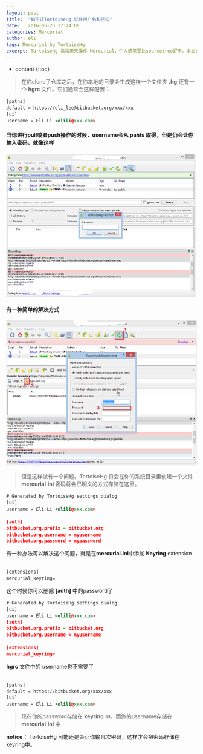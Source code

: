 ```yaml
---
layout: post
title:  "如何让TortoiseHg 记住用户名和密码"
date:   2016-05-25 17:24:00
categories: Mercurial
author: eli
tags: Mercurial hg TortoiseHg
excerpt: TortoiseHg 常常用来操作 Mercurial，个人感觉要比sourcetree好用。本文记录了几种 免输密码的方式。
---
```

* content
{:toc}  

>在你clone了仓库之后，在你本地的目录会生成这样一个文件夹 **.hg**,还有一个 **hgrc** 文件。它们通常会这样配置：

```xml
[paths]
default = https://eli_lee@bitbucket.org/xxx/xxx
[ui]
username = Eli Li <elili@xxx.com>
```

#### 当你进行pull或者push操作的时候，username会从 **pahts** 取得，但是仍会让你输入密码，就像这样

![tortoisehg1](https://raw.githubusercontent.com/levioZ/levioZ.github.io/master/images/tortoisehg1.png)

####  有一种简单的解决方式  

![tortoisehg](https://raw.githubusercontent.com/levioZ/levioZ.github.io/master/images/tortoisehg.png)

>但是这样做有一个问题。TortoiseHg 将会在你的系统目录里创建一个文件 **mercurial.ini** 密码将会已明文的方式存储在这里。

```xml
# Generated by TortoiseHg settings dialog
[ui]
username = Eli Li <elili@xxx.com>

[auth]
bitbucket.org.prefix = bitbucket.org
bitbucket.org.username = myusername
bitbucket.org.password = mypassword

```

有一种办法可以解决这个问题，就是在**mercurial.ini**中添加 **Keyring**  extension  

```xml

[extensions]
mercurial_keyring=

```
这个时候你可以删除 **[auth]** 中的password了

```xml
# Generated by TortoiseHg settings dialog
[ui]
username = Eli Li <elili@xxx.com>
[auth]
bitbucket.org.prefix = bitbucket.org
bitbucket.org.username = myusername

[extensions]
mercurial_keyring=

```
**hgrc** 文件中的 username也不需要了

```xml

[paths]
default = https://bitbucket.org/xxx/xxx
[ui]
username = Eli Li <elili@xxx.com>

```

>现在你的password存储在 **keyring** 中，而你的username存储在 **mercurial.ini** 中

**notice：**  TortoiseHg 可能还是会让你输几次密码，这样才会把密码存储在keyring中。
